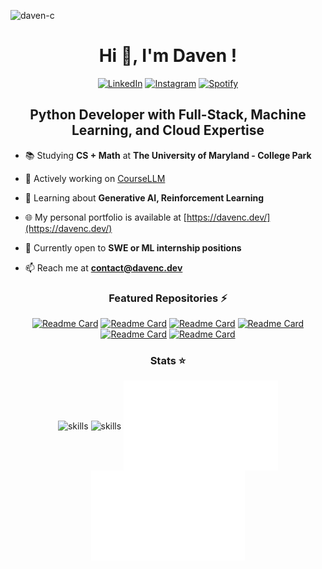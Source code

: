 <p align="left"> <img src="https://komarev.com/ghpvc/?username=daven-c&label=Profile%20views&color=0e75b6&style=flat" alt="daven-c" /> </p>

<h1 align="center">Hi 👋, I'm Daven !</h1>
<div align="center">
  <a href="https://www.linkedin.com/in/daven-chang" target="_blank"><img src="https://img.shields.io/badge/LinkedIn-%230077B5.svg?&style=flat-square&logo=linkedin&logoColor=white" alt="LinkedIn"></a>
  <a href="https://www.instagram.com/daven__chang/" target="_blank"><img src="https://img.shields.io/badge/Instagram-%23E4405F.svg?&style=flat-square&logo=instagram&logoColor=white" alt="Instagram"></a>
  <a href="https://open.spotify.com/artist/0iEtIxbK0KxaSlF7G42ZOp" target="_blank"><img src="https://img.shields.io/badge/Spotify-%231ED760.svg?&style=flat-square&logo=spotify&logoColor=white" alt="Spotify"></a>
</div>
<h2 align="center">Python Developer with Full-Stack, Machine Learning, and Cloud Expertise</h2>

- 📚 Studying **CS + Math** at **The University of Maryland - College Park**

- 🚀 Actively working on [CourseLLM](https://github.com/daven-c/CourseLLM)

- 🌱 Learning about **Generative AI, Reinforcement Learning**

- 🌐 My personal portfolio is available at [https://davenc.dev/](https://davenc.dev/)

- 🤝 Currently open to **SWE or ML internship positions**

- 📫 Reach me at **contact@davenc.dev**

<div align="center">
<h3>Featured Repositories ⚡</h3>
  
[![Readme Card](https://github-readme-stats.vercel.app/api/pin/?username=daven-c&repo=Course&theme=transparent&title_color=4894e0&border_color=22262e)](https://github.com/daven-c/Course)
[![Readme Card](https://github-readme-stats.vercel.app/api/pin/?username=daven-c&repo=BandMaker&theme=transparent&title_color=4894e0&border_color=22262e)](https://github.com/daven-c/BandMaker)
[![Readme Card](https://github-readme-stats.vercel.app/api/pin/?username=daven-c&repo=MNIST2VEC&theme=transparent&title_color=4894e0&border_color=22262e)](https://github.com/daven-c/MNIST2VEC)
[![Readme Card](https://github-readme-stats.vercel.app/api/pin/?username=daven-c&repo=DigitGAN&theme=transparent&title_color=4894e0&border_color=22262e)](https://github.com/daven-c/DigitGAN)
[![Readme Card](https://github-readme-stats.vercel.app/api/pin/?username=daven-c&repo=SnakeArena&theme=transparent&title_color=4894e0&border_color=22262e)](https://github.com/daven-c/SnakeArena)
[![Readme Card](https://github-readme-stats.vercel.app/api/pin/?username=daven-c&repo=TeamCreator&theme=transparent&title_color=4894e0&border_color=22262e)](https://github.com/daven-c/TeamCreator)

</div>


<div align="center">
  <h3>Stats ⭐</h3>
  
  <img align="center" width="49%" alt="skills" src="https://github-widgetbox.vercel.app/api/skills?languages=python,java,c,rust,javascript,typescript,mysql&libraries=react,django,bootstrap,tensorflow,jquery&theme=carbon&includeNames=true&)">
  <img align="center" width="49%"alt="skills" src="https://github-widgetbox.vercel.app/api/skills?tools=aws,git,docker,npm,heroku&software=linux,windows,vscode&theme=carbon&includeNames=true&)">

  <img align="center" width="49%" src="https://raw.githubusercontent.com/daven-c/github-stats-transparent/output/generated/overview.svg" />
  <img align="center" width="49%" src="https://raw.githubusercontent.com/daven-c/github-stats-transparent/output/generated/languages.svg" />
</div>

